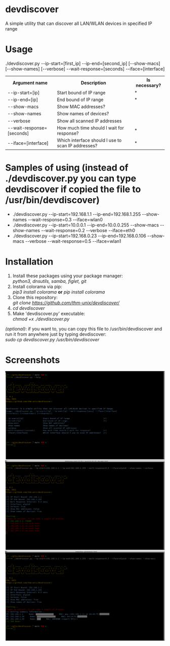 # devdiscover
A simple utility that can discover all LAN/WLAN devices in specified IP range

# Usage
./devdiscover.py --ip-start=[first_ip] --ip-end=[second_ip] [--show-macs] [--show-names] [--verbose] --wait-response=[seconds] --iface=[interface]

<table>
  <tr><th>Argument name</th><th>Description</th><th>Is necessary?</th></tr>
  <tr><td>--ip-start=[ip]</td><td>Start bound of IP range</td><td>*</td></tr>
  <tr><td>--ip-end=[ip]</td><td>End bound of IP range</td><td>*</td></tr>
  <tr><td>--show-macs</td><td>Show MAC addresses?</td><td></td></tr>
  <tr><td>--show-names</td><td>Show names of devices?</td><td></td></tr>
  <tr><td>--verbose</td><td>Show all scanned IP addresses</td><td></td></tr>
  <tr><td>--wait-response=[seconds]</td><td>How much time should I wait for response?</td><td>*</td></tr>
  <tr><td>--iface=[interface]</td><td>Which interface should I use to scan IP addresses?</td><td>*</td></tr>
</table>

# Samples of using (instead of ./devdiscover.py you can type devdiscover if copied the file to /usr/bin/devdiscover)
<ul>
  <li>./devdiscover.py --ip-start=192.168.1.1 --ip-end=192.168.1.255 --show-names --wait-response=0.3 --iface=wlan0</li>
  <li>./devdiscover.py --ip-start=10.0.0.1 --ip-end=10.0.0.255 --show-macs --show-names --wait-response=0.2 --verbose --iface=eth0</li>
  <li>./devdiscover.py --ip-start=192.168.0.23 --ip-end=192.168.0.106 --show-macs --verbose --wait-response=0.5 --iface=wlan1</li>
</ul>

# Installation
1. Install these packages using your package manager:<br>
   <i>python3, dnsutils, samba, figlet, git</i>
2. Install colorama via pip:<br>
   <i>pip3 install colorama</i>  <b>or</b>  <i>pip install colorama</i>
3. Clone this repository:<br>
   <i>git clone https://github.com/thm-unix/devdiscover/</i>
4. <i>cd devdiscover</i>
5. Make 'devdiscover.py' executable:<br>
   <i>chmod +x ./devdiscover.py</i><br>
   
<i>(optional)</i>: if you want to, you can copy this file to /usr/bin/devdiscover and run it from anywhere just by typing devdiscover:<br>
   <i>sudo cp devdiscover.py /usr/bin/devdiscover</i>


# Screenshots
<img src="scr1.png">
<img src="scr2.png">
<img src="scr3.png">
